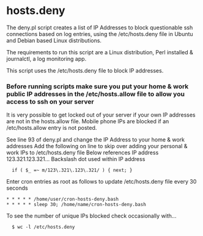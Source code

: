 # hosts.deny

The deny.pl script creates a list of IP Addresses to block questionable ssh connections based on log entries, using the /etc/hosts.deny file in Ubuntu and Debian based Linux distributions.

The requirements to run this script are a Linux distribution, Perl installed & journalctl, a log monitoring app.

This script uses the /etc/hosts.deny file to block IP addresses.
### Before running scripts make sure you put your home & work public IP addresses in the /etc/hosts.allow file to allow you access to ssh on your server
It is very possible to get locked out of your server if your own IP addresses are not in the hosts.allow file.  Mobile phone IPs are blocked if an /etc/hosts.allow entry is not posted. 

See line 93 of deny.pl and change the IP Address to your home & work addresses
Add the following on line to skip over adding your personal & work IPs to /etc/hosts.deny file
Below references IP address 123.321.123.321... Backslash dot used within IP address 

      if ( $_ =~ m/123\.321\.123\.321/ ) { next; }

Enter cron entries as root as follows to update /etc/hosts.deny file every 30 seconds

    * * * * * /home/user/cron-hosts-deny.bash
    * * * * * sleep 30; /home/name/cron-hosts-deny.bash 

To see the number of unique IPs blocked check occasionally with...

      $ wc -l /etc/hosts.deny

